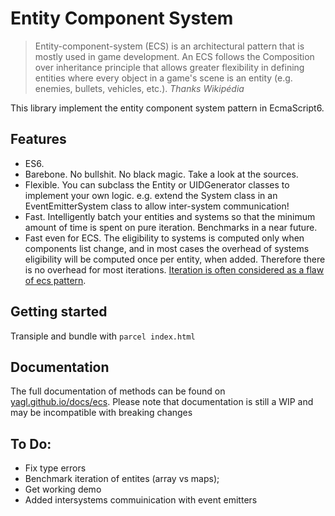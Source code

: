 Entity Component System
=======================

> Entity-component-system (ECS) is an architectural pattern that is mostly 
> used in game development. An ECS follows the Composition over inheritance 
> principle that allows greater flexibility in defining entities where every 
> object in a game's scene is an entity (e.g. enemies, bullets, vehicles, 
> etc.).
> *Thanks Wikipédia*

This library implement the entity component system pattern in EcmaScript6.

## Features

 * ES6. 
 * Barebone. No bullshit. No black magic. Take a look at the sources.
 * Flexible. You can subclass the Entity or UIDGenerator classes to implement your own logic. e.g. extend the System class in an EventEmitterSystem class to allow inter-system communication!
 * Fast. Intelligently batch your entities and systems so that the minimum amount of time is spent on pure iteration. Benchmarks in a <hope>near</hope> future.
 * Fast even for ECS. The eligibility to systems is computed only when components list change, and in most cases the overhead of systems eligibility will be computed once per entity, when added. Therefore there is no overhead for most iterations. [Iteration is often considered as a flaw of ecs pattern](https://en.wikipedia.org/wiki/Entity_component_system#Drawbacks).

## Getting started

Transiple and bundle with ```parcel index.html```

## Documentation

The full documentation of methods can be found on [yagl.github.io/docs/ecs](yagl.github.io/docs/ecs). Please note that documentation is still a WIP and may be incompatible with breaking changes

## To Do:

* Fix type errors
* Benchmark iteration of entites (array vs maps);
* Get working demo
* Added intersystems commuinication with event emitters